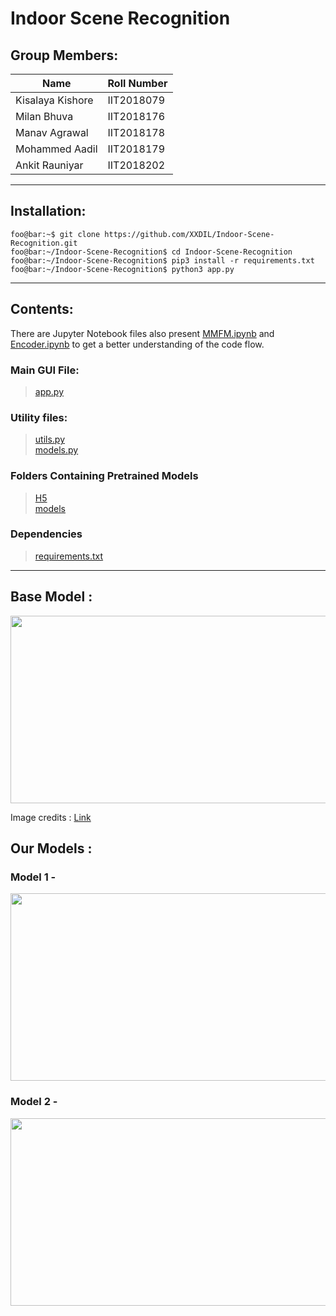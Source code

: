 # Indoor Scene Recognition

## Group Members:

| Name | Roll Number |
| - | - |
| Kisalaya Kishore | IIT2018079 |
| Milan Bhuva | IIT2018176 |
| Manav Agrawal | IIT2018178 |
| Mohammed Aadil | IIT2018179 |
| Ankit Rauniyar | IIT2018202 |

------

## Installation:

```console
foo@bar:~$ git clone https://github.com/XXDIL/Indoor-Scene-Recognition.git
foo@bar:~/Indoor-Scene-Recognition$ cd Indoor-Scene-Recognition
foo@bar:~/Indoor-Scene-Recognition$ pip3 install -r requirements.txt
foo@bar:~/Indoor-Scene-Recognition$ python3 app.py
```

------

## Contents:

There are Jupyter Notebook files also present [MMFM.ipynb](https://github.com/XXDIL/Indoor-Scene-Recognition/blob/main/Final_MMFM.ipynb) and [Encoder.ipynb](https://github.com/XXDIL/Indoor-Scene-Recognition/blob/main/Final_Encoder.ipynb) to get a better understanding of the code flow.

### Main GUI File:
> [app.py](https://github.com/XXDIL/Indoor-Scene-Recognition/blob/main/app.py)


### Utility files:
> [utils.py](https://github.com/XXDIL/Indoor-Scene-Recognition/blob/main/utils.py)<br/>
> [models.py](https://github.com/XXDIL/Indoor-Scene-Recognition/blob/main/models.py)

### Folders Containing Pretrained Models
> [H5](https://github.com/XXDIL/Indoor-Scene-Recognition/blob/main/H5)<br/>
> [models](https://github.com/XXDIL/Indoor-Scene-Recognition/blob/main/models)

### Dependencies
> [requirements.txt](https://github.com/XXDIL/Indoor-Scene-Recognition/blob/main/requirements.txt)

------

## Base Model :

<img src="https://user-images.githubusercontent.com/66634743/110337208-16dfe900-803f-11eb-9c5a-9bffb07793e6.png" height=300 width=600>

Image credits : [Link](https://ieeexplore.ieee.org/document/7946733)


## Our Models :

### Model 1 - 
<img src="https://user-images.githubusercontent.com/66634743/113685129-f99e4900-96d6-11eb-985b-e477cdc3074b.png" height=300 width=600>

### Model 2 -
<img src="https://user-images.githubusercontent.com/66634743/114007474-70237e00-9872-11eb-9505-5ddb848e9d01.png" height=300 width=600>



